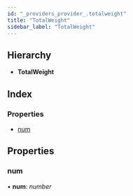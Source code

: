 ```yaml
---
id: "_providers_provider_.totalweight"
title: "TotalWeight"
sidebar_label: "TotalWeight"
---
```


## Hierarchy

* **TotalWeight**

## Index

### Properties

* [num](_providers_provider_.totalweight.md#num)

## Properties

###  num

• **num**: *number*
